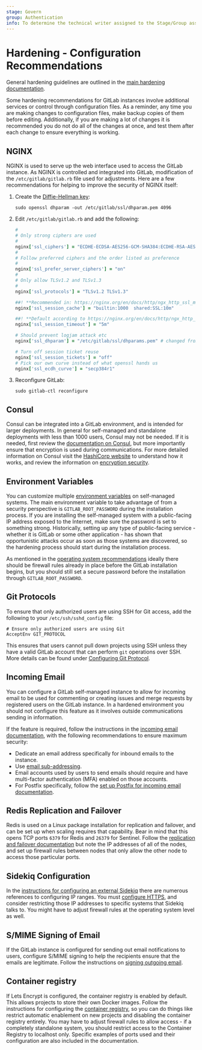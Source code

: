 ```yaml
---
stage: Govern
group: Authentication
info: To determine the technical writer assigned to the Stage/Group associated with this page, see https://about.gitlab.com/handbook/product/ux/technical-writing/#assignments
---
```


# Hardening - Configuration Recommendations

General hardening guidelines are outlined in the [main hardening documentation](hardening.md).

Some hardening recommendations for GitLab instances involve additional
services or control through configuration files. As a reminder, any time you are
making changes to configuration files, make backup copies of
them before editing. Additionally, if you are making a lot of changes it is
recommended you do not do all of the changes at once, and test them after each
change to ensure everything is working.

## NGINX

NGINX is used to serve up the web interface used to access the GitLab instance. As
NGINX is controlled and integrated into GitLab, modification of the
`/etc/gitlab/gitlab.rb` file used for adjustments. Here are a few recommendations for helping to improve
the security of NGINX itself:

1. Create the [Diffie-Hellman key](https://nginx.org/en/docs/http/ngx_http_ssl_module.html#ssl_dhparam):

   ```shell
   sudo openssl dhparam -out /etc/gitlab/ssl/dhparam.pem 4096
   ```

1. Edit `/etc/gitlab/gitlab.rb` and add the following:

   ```ruby
   #
   # Only strong ciphers are used
   #
   nginx['ssl_ciphers'] = "ECDHE-ECDSA-AES256-GCM-SHA384:ECDHE-RSA-AES256-GCM-SHA384:ECDHE-ECDSA-AES128-GCM-SHA256:ECDHE-RSA-AES128-GCM-SHA256:TLS_AES_256_GCM_SHA384:TLS_AES_128_GCM_SHA256"
   #
   # Follow preferred ciphers and the order listed as preference
   #
   nginx['ssl_prefer_server_ciphers'] = "on"
   #
   # Only allow TLSv1.2 and TLSv1.3
   #
   nginx['ssl_protocols'] = "TLSv1.2 TLSv1.3"

   ##! **Recommended in: https://nginx.org/en/docs/http/ngx_http_ssl_module.html**
   nginx['ssl_session_cache'] = "builtin:1000  shared:SSL:10m"

   ##! **Default according to https://nginx.org/en/docs/http/ngx_http_ssl_module.html**
   nginx['ssl_session_timeout'] = "5m"

   # Should prevent logjam attack etc
   nginx['ssl_dhparam'] = "/etc/gitlab/ssl/dhparams.pem" # changed from nil

   # Turn off session ticket reuse
   nginx['ssl_session_tickets'] = "off"
   # Pick our own curve instead of what openssl hands us
   nginx['ssl_ecdh_curve'] = "secp384r1"
   ```

1. Reconfigure GitLab:

   ```shell
   sudo gitlab-ctl reconfigure
   ```

## Consul

Consul can be integrated into a GitLab environment, and is intended for larger
deployments. In general for self-managed and standalone deployments with less than
1000 users, Consul may not be needed. If it is needed, first review the
[documentation on Consul](../administration/consul.md), but
more importantly ensure that encryption is used during communications. For more
detailed information on Consul visit the
[HashiCorp website](https://developer.hashicorp.com/consul/docs) to understand how it
works, and review the information on
[encryption security](https://developer.hashicorp.com/consul/docs/security/encryption).

## Environment Variables

You can customize multiple
[environment variables](https://docs.gitlab.com/omnibus/settings/environment-variables.html)
on self-managed systems. The main environment variable to
take advantage of from a security perspective is `GITLAB_ROOT_PASSWORD` during the
installation process. If you are installing the self-managed system with a
public-facing IP address exposed to the Internet, make sure the password is set to
something strong. Historically, setting up any type of public-facing service - whether
it is GitLab or some other application - has shown that opportunistic attacks occur
as soon as those systems are discovered, so the hardening process should start during
the installation process.

As mentioned in the [operating system recommendations](hardening_operating_system_recommendations.md)
ideally there should be firewall rules already in place before the GitLab
installation begins, but you should still set a secure password before the
installation through `GITLAB_ROOT_PASSWORD`.

## Git Protocols

To ensure that only authorized users are using SSH for Git access, add the following
to your `/etc/ssh/sshd_config` file:

```shell
# Ensure only authorized users are using Git
AcceptEnv GIT_PROTOCOL
```

This ensures that users cannot pull down projects using SSH unless they have a valid
GitLab account that can perform `git` operations over SSH. More details can be found
under [Configuring Git Protocol](../administration/git_protocol.md).

## Incoming Email

You can configure a GitLab self-managed instance to allow for incoming email to be
used for commenting or creating issues and merge requests by registered users on
the GitLab instance. In a hardened environment you should not configure
this feature as it involves outside communications sending in information.

If the feature is required, follow the instructions in the
[incoming email documentation](../administration/incoming_email.md), with
the following recommendations to ensure maximum security:

- Dedicate an email address specifically for inbound emails to the instance.
- Use [email sub-addressing](../administration/incoming_email.md).
- Email accounts used by users to send emails should require and have multi-factor authentication (MFA) enabled on those accounts.
- For Postfix specifically, follow the [set up Postfix for incoming email documentation](../administration/reply_by_email_postfix_setup.md).

## Redis Replication and Failover

Redis is used on a Linux package installation for replication and failover, and can be
set up when scaling requires that capability. Bear in mind that this opens TCP ports
`6379` for Redis and `26379` for Sentinel. Follow the
[replication and failover documentation](../administration/redis/replication_and_failover.md)
but note the IP addresses of all of the nodes, and set up firewall rules between
nodes that only allow the other node to access those particular ports.

## Sidekiq Configuration

In the [instructions for configuring an external Sidekiq](../administration/sidekiq/index.md)
there are numerous references to configuring IP ranges. You must
[configure HTTPS](../administration/sidekiq/index.md#enable-https),
and consider restricting those IP addresses to specific systems that Sidekiq talks to.
You might have to adjust firewall rules at the operating system level as well.

## S/MIME Signing of Email

If the GitLab instance is configured for sending out email notifications to users,
configure S/MIME signing to help the recipients ensure that the emails are
legitimate. Follow the instructions on [signing outgoing email](../administration/smime_signing_email.md).

## Container registry

If Lets Encrypt is configured, the container registry is enabled by default. This
allows projects to store their own Docker images. Follow the instructions for
configuring the [container registry](../administration/packages/container_registry.md),
so you can do things like restrict automatic enablement on new projects and
disabling the container registry entirely. You may have to adjust firewall rules to
allow access - if a completely standalone system, you should restrict access to the
Container Registry to localhost only. Specific examples of ports used and their
configuration are also included in the documentation.

<!-- ## Troubleshooting

Include any troubleshooting steps that you can foresee. If you know beforehand what issues
one might have when setting this up, or when something is changed, or on upgrading, it's
important to describe those, too. Think of things that may go wrong and include them here.
This is important to minimize requests for support, and to avoid doc comments with
questions that you know someone might ask.

Each scenario can be a third-level heading, for example `### Getting error message X`.
If you have none to add when creating a doc, leave this section in place
but commented out to help encourage others to add to it in the future. -->
